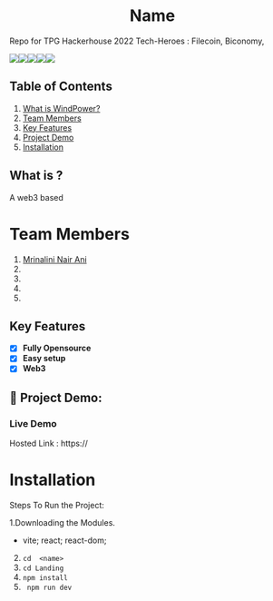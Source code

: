 # **<div align="center">Name</div>**  
<desc>

Repo for TPG Hackerhouse 2022
Tech-Heroes : Filecoin, Biconomy, 

<img src="https://img.shields.io/badge/Blockchain.com-121D33?logo=blockchaindotcom&logoColor=fff&style=for-the-badge"><img src="https://img.shields.io/badge/JavaScript-323330?style=for-the-badge&logo=javascript&logoColor=F7DF1E"><img src="https://img.shields.io/badge/Blockchain.com-121D33?logo=blockchaindotcom&logoColor=fff&style=for-the-badge"><img src="https://img.shields.io/badge/Vite-B73BFE?style=for-the-badge&logo=vite&logoColor=FFD62E"><img src="https://img.shields.io/badge/CSS3-1572B6?style=for-the-badge&logo=css3&logoColor=white">
## Table of Contents
1. [What is WindPower?](#project-description)
2. [Team Members](#team-members)
3. [Key Features](#key-features)
4. [Project Demo](#project-demo)
5. [Installation](#installation)



## What is <name>?
A web3 based

# Team Members

1. [Mrinalini Nair Ani](https://github.com/hacksh4w/)
1. 
1.
1.
1.

## Key Features 
- [x] **Fully Opensource**
- [x] **Easy setup**
- [x] **Web3**

## 🔧 Project Demo:
### Live Demo
Hosted Link : https://

# Installation
Steps To Run the Project:

1.Downloading the Modules.
- vite; react; react-dom; 
2. `` cd  <name>  ``
3. `` cd Landing ``
4. ``npm install``
5. `` npm run dev``
